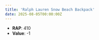 ```yaml
---
title: 'Ralph Lauren Snow Beach Backpack'
date: 2025-08-05T00:00:00Z
---
```

- **RAP**: 410
- **Value**: -1
